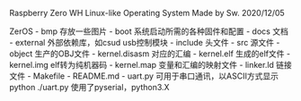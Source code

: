 Raspberry Zero WH
Linux-like Operating System
Made by Sw.
2020/12/05

ZerOS
	- bmp 存放一些图片
	- boot 系统启动所需的各种固件和配置
	- docs 文档
	- external 外部依赖库，如csud usb控制模块
	- include 头文件
	- src 源文件
	- object 生产的OBJ文件
	- kernel.disasm 对应的汇编
	- kernel.elf 生成的elf文件
	- kernel.img elf转为纯机器码
	- kernel.map 变量和汇编的映射文件
	- linker.ld 链接文件
	- Makefile
	- README.md
	- uart.py 可用于串口通讯，以ASCII方式显示 python ./uart.py 使用了pyserial，python3.X

	
	
	